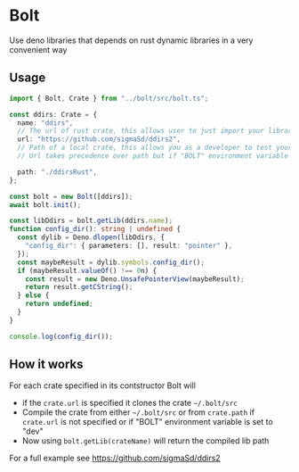 # Bolt

Use deno libraries that depends on rust dynamic libraries in a very convenient
way

## Usage

```ts
import { Bolt, Crate } from "../bolt/src/bolt.ts";

const ddirs: Crate = {
  name: "ddirs",
  // The url of rust crate, this allows user to just import your library for it to work out of the box
  url: "https://github.com/sigmaSd/ddirs2",
  // Path of a local crate, this allows you as a developer to test your changes locally
  // Url takes precedence over path but if "BOLT" environment variable is set to "dev", path takes precedence (which you should set when developing)

  path: "./ddirsRust",
};

const bolt = new Bolt([ddirs]);
await bolt.init();

const libDdirs = bolt.getLib(ddirs.name);
function config_dir(): string | undefined {
  const dylib = Deno.dlopen(libDdirs, {
    "config_dir": { parameters: [], result: "pointer" },
  });
  const maybeResult = dylib.symbols.config_dir();
  if (maybeResult.valueOf() !== 0n) {
    const result = new Deno.UnsafePointerView(maybeResult);
    return result.getCString();
  } else {
    return undefined;
  }
}

console.log(config_dir());
```

## How it works

For each crate specified in its contstructor Bolt will

- if the `crate.url` is specified it clones the crate `~/.bolt/src`
- Compile the crate from either `~/.bolt/src` or from `crate.path` if
  `crate.url` is not specified or if "BOLT" environment variable is set to "dev"
- Now using `bolt.getLib(crateName)` will return the compiled lib path

For a full example see https://github.com/sigmaSd/ddirs2
